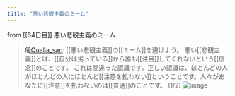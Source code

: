 ```yaml
---
title: "悪い悲観主義のミーム"
---
```


from [[64日目]]
悪い悲観主義のミーム
> [@Qualia_san](https://twitter.com/Qualia_san/status/1608479170182680578?s=20&t=OF6GRXBBor7a3xav-d8OTA): [[悪い悲観主義]]の[[ミーム]]を避けよう。
> 悪い[[悲観主義]]とは、[[自分は劣っている]]から誰も[[注目]]してくれないという[[信念]]のことです。
> これは間違った認識です。正しい認識は、ほとんどの人がほとんどの人にほとんど[[注意を払わない]]ということです。人々があなたに[[注意]]を払わないのは[[普通]]のことです。 (1/2)
> ![image](https://pbs.twimg.com/media/FlJ2hKAaAAQKPVv.png)
